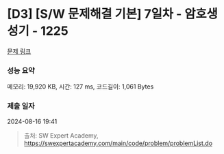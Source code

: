 # [D3] [S/W 문제해결 기본] 7일차 - 암호생성기 - 1225 

[문제 링크](https://swexpertacademy.com/main/code/problem/problemDetail.do?contestProbId=AV14uWl6AF0CFAYD) 

### 성능 요약

메모리: 19,920 KB, 시간: 127 ms, 코드길이: 1,061 Bytes

### 제출 일자

2024-08-16 19:41



> 출처: SW Expert Academy, https://swexpertacademy.com/main/code/problem/problemList.do